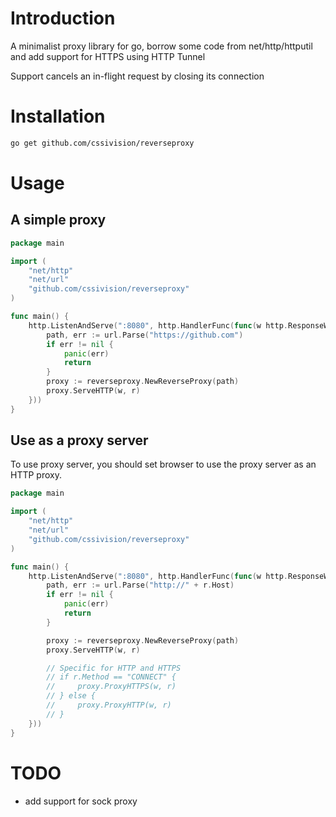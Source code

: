 # Introduction
A minimalist proxy library for go, borrow some code from net/http/httputil and add support for HTTPS using HTTP Tunnel

Support cancels an in-flight request by closing its connection

# Installation
```sh
go get github.com/cssivision/reverseproxy
```

# Usage

## A simple proxy
```go
package main

import (
    "net/http"
    "net/url"
    "github.com/cssivision/reverseproxy"
)

func main() {
    http.ListenAndServe(":8080", http.HandlerFunc(func(w http.ResponseWriter, r *http.Request) {
        path, err := url.Parse("https://github.com")
        if err != nil {
            panic(err)
            return
        }
        proxy := reverseproxy.NewReverseProxy(path)
        proxy.ServeHTTP(w, r)
    }))
}
```

## Use as a proxy server

To use proxy server, you should set browser to use the proxy server as an HTTP proxy.

```go
package main

import (
    "net/http"
    "net/url"
    "github.com/cssivision/reverseproxy"
)

func main() {
    http.ListenAndServe(":8080", http.HandlerFunc(func(w http.ResponseWriter, r *http.Request) {
        path, err := url.Parse("http://" + r.Host)
        if err != nil {
            panic(err)
            return
        }

        proxy := reverseproxy.NewReverseProxy(path)
        proxy.ServeHTTP(w, r)

        // Specific for HTTP and HTTPS
        // if r.Method == "CONNECT" {
        //     proxy.ProxyHTTPS(w, r)
        // } else {
        //     proxy.ProxyHTTP(w, r)
        // }
    }))
}
```

# TODO

* add support for sock proxy